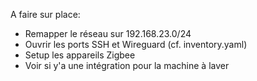 A faire sur place:
- Remapper le réseau sur 192.168.23.0/24
- Ouvrir les ports SSH et Wireguard (cf. inventory.yaml)
- Setup les appareils Zigbee
- Voir si y'a une intégration pour la machine à laver
